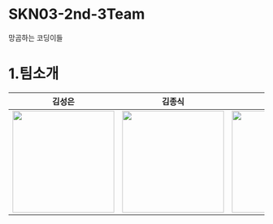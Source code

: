 # SKN03-2nd-3Team
망곰하는 코딩이들

# 1.팀소개
|김성은|김종식|이주원|최연규|허지원|
|---|---|---|---|---|
|<img src="https://github.com/user-attachments/assets/d28f0fe3-1804-4c2a-b72b-fdd950d749bc"  width="200" height="200"/> |<img src="https://github.com/user-attachments/assets/fb403361-d3b3-4023-9813-183ad7b6b2f7"  width="200" height="200"/> |<img src="https://github.com/user-attachments/assets/d507e286-9575-4b1f-be18-94688a149080"  width="200" height="200"/>  | <img src="https://github.com/user-attachments/assets/5b3f38cc-696e-4d09-8ca9-f93d412a7a17"  width="200" height="200"/> |<img src="https://github.com/user-attachments/assets/d8f438e8-eed8-4763-bdf8-a744b5071d49"  width="200" height="200"/>  |



